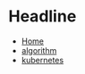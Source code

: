 # Headline

<!-- docs/_sidebar.md -->
* [Home](/)
* [algorithm](#algorithm)
* [kubernetes](#kubernetes)